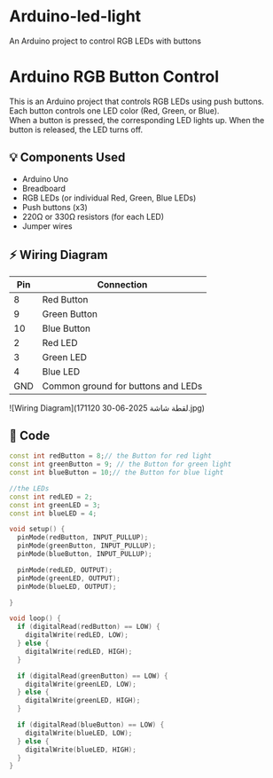 # Arduino-led-light
An Arduino project to control RGB LEDs with buttons



# Arduino RGB Button Control

This is an Arduino project that controls RGB LEDs using push buttons.  
Each button controls one LED color (Red, Green, or Blue).  
When a button is pressed, the corresponding LED lights up. When the button is released, the LED turns off.

## 💡 Components Used
- Arduino Uno
- Breadboard
- RGB LEDs (or individual Red, Green, Blue LEDs)
- Push buttons (x3)
- 220Ω or 330Ω resistors (for each LED)
- Jumper wires

## ⚡ Wiring Diagram
| Pin | Connection |
|------|------------|
| 8 | Red Button |
| 9 | Green Button |
| 10 | Blue Button |
| 2 | Red LED  |
| 3 | Green LED  |
| 4 | Blue LED  |
| GND | Common ground for buttons and LEDs |

![Wiring Diagram](لقطة شاشة 2025-06-30 171120.jpg)



## 🔑 Code
```cpp
const int redButton = 8;// the Button for red light
const int greenButton = 9; // the Button for green light
const int blueButton = 10;// the Button for blue light

//the LEDs 
const int redLED = 2;
const int greenLED = 3;
const int blueLED = 4;

void setup() {
  pinMode(redButton, INPUT_PULLUP);
  pinMode(greenButton, INPUT_PULLUP);
  pinMode(blueButton, INPUT_PULLUP);

  pinMode(redLED, OUTPUT);
  pinMode(greenLED, OUTPUT);
  pinMode(blueLED, OUTPUT);

}

void loop() {
  if (digitalRead(redButton) == LOW) {
    digitalWrite(redLED, LOW);
  } else {
    digitalWrite(redLED, HIGH);
  }

  if (digitalRead(greenButton) == LOW) {
    digitalWrite(greenLED, LOW);
  } else {
    digitalWrite(greenLED, HIGH);
  }

  if (digitalRead(blueButton) == LOW) {
    digitalWrite(blueLED, LOW);
  } else {
    digitalWrite(blueLED, HIGH);
  }
}
